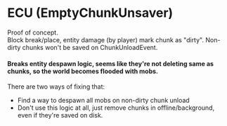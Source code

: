 # ECU (EmptyChunkUnsaver)

Proof of concept.  
Block break/place, entity damage (by player) mark chunk as "dirty". Non-dirty chunks won't be saved on ChunkUnloadEvent.

#### Breaks entity despawn logic, seems like they're not deleting same as chunks, so the world becomes flooded with mobs.
There are two ways of fixing that:
- Find a way to despawn all mobs on non-dirty chunk unload
- Don't use this logic at all, just remove chunks in offline/background, even if they're saved on disk.



